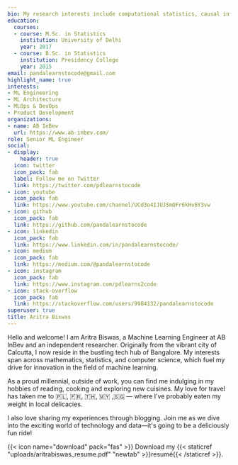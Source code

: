 ```yaml
---
bio: My research interests include computational statistics, causal inference, simulation and mathematical optimization.
education:
  courses:
  - course: M.Sc. in Statistics
    institution: University of Delhi
    year: 2017
  - course: B.Sc. in Statistics
    institution: Presidency College
    year: 2015
email: pandalearnstocode@gmail.com
highlight_name: true
interests:
- ML Engineering
- ML Architecture
- MLOps & DevOps
- Product Development
organizations:
- name: AB InBev
  url: https://www.ab-inbev.com/
role: Senior ML Engineer
social:
- display:
    header: true
  icon: twitter
  icon_pack: fab
  label: Follow me on Twitter
  link: https://twitter.com/pdlearnstocode
- icon: youtube
  icon_pack: fab
  link: https://www.youtube.com/channel/UCd3o4IJUJSmOFr6kHv6Y3vw
- icon: github
  icon_pack: fab
  link: https://github.com/pandalearnstocode
- icon: linkedin
  icon_pack: fab
  link: https://www.linkedin.com/in/pandalearnstocode/
- icon: medium
  icon_pack: fab
  link: https://medium.com/@pandalearnstocode
- icon: instagram
  icon_pack: fab
  link: https://www.instagram.com/pdlearns2code
- icon: stack-overflow
  icon_pack: fab
  link: https://stackoverflow.com/users/9984132/pandalearnstocode
superuser: true
title: Aritra Biswas
---
```


Hello and welcome! I am Aritra Biswas, a Machine Learning Engineer at AB InBev and an independent researcher. Originally from the vibrant city of Calcutta, I now reside in the bustling tech hub of Bangalore. My interests span across mathematics, statistics, and computer science, which fuel my drive for innovation in the field of machine learning.

As a proud millennial, outside of work, you can find me indulging in my hobbies of reading, cooking and exploring new cuisines. My love for travel has taken me to  🇵🇱, 🇫🇷, 🇹🇭, 🇲🇾 ,🇸🇬 — where I’ve probably eaten my weight in local delicacies.

I also love sharing my experiences through blogging. Join me as we dive into the exciting world of technology and data—it's going to be a deliciously fun ride!


{{< icon name="download" pack="fas" >}} Download my {{< staticref "uploads/aritrabiswas_resume.pdf" "newtab" >}}resumé{{< /staticref >}}.
